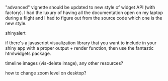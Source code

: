 "advanced" vignette should be updated to new style of widget API (with factory). I had the luxury of having all the documentation open on  my laptop during a flight and I had to figure out from the source code which one is the new style.


shinyalert


if there's a javascript visualization library that you want to include in your shiny app with a proper output + render function, then use the fantastic htmlwidgets package.




timeline images (vis-delete image), any other resources?

how to change zoom level on desktop?



